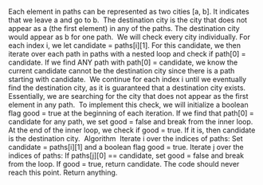 Each element in paths can be represented as two cities [a, b]. It indicates that we leave a and go to b.
​
The destination city is the city that does not appear as a (the first element) in any of the paths. The destination city would appear as b for one path.
​
We will check every city individually. For each index i, we let candidate = paths[i][1].
​
For this candidate, we then iterate over each path in paths with a nested loop and check if path[0] = candidate. If we find ANY path with path[0] = candidate, we know the current candidate cannot be the destination city since there is a path starting with candidate.
​
We continue for each index i until we eventually find the destination city, as it is guaranteed that a destination city exists. Essentially, we are searching for the city that does not appear as the first element in any path.
​
To implement this check, we will initialize a boolean flag good = true at the beginning of each iteration. If we find that path[0] = candidate for any path, we set good = false and break from the inner loop. At the end of the inner loop, we check if good = true. If it is, then candidate is the destination city.
​
Algorithm
​
Iterate i over the indices of paths:
Set candidate = paths[i][1] and a boolean flag good = true.
Iterate j over the indices of paths:
If paths[j][0] == candidate, set good = false and break from the loop.
If good = true, return candidate.
The code should never reach this point. Return anything.
​